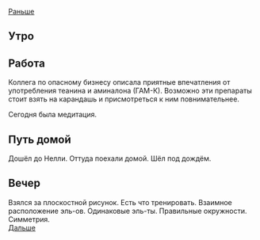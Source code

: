 [Раньше](2021.06.02.md)
## Утро
## Работа
Коллега по опасному бизнесу описала приятные впечатления от употребления теанина и аминалона (ГАМ-К). Возможно эти препараты стоит взять на карандашь и присмотреться к ним повнимательнее.

Сегодня была медитация.
## Путь домой
Дошёл до Нелли. Оттуда поехали домой. Шёл под дождём.
## Вечер
Взялся за плоскостной рисунок. Есть что тренировать. Взаимное расположение эль-ов. Одинаковые эль-ты. Правильные окружности. Симметрия.  
[Дальше](2021.06.03.md)